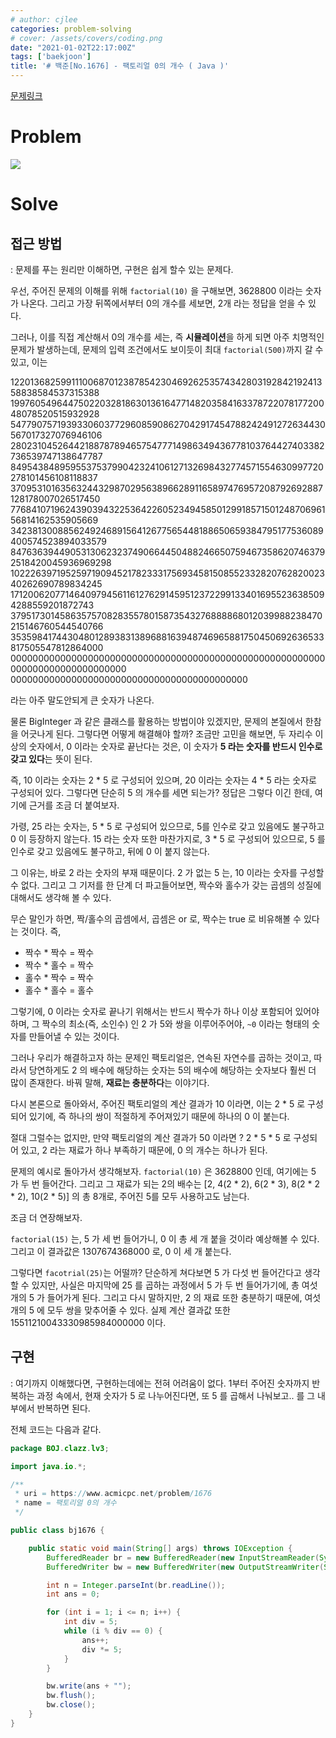 ```yaml
---
# author: cjlee
categories: problem-solving
# cover: /assets/covers/coding.png
date: "2021-01-02T22:17:00Z"
tags: ['baekjoon']
title: '# 백준[No.1676] - 팩토리얼 0의 개수 ( Java )'
---
```


[문제링크](https://www.acmicpc.net/problem/1676)

# Problem

![](/assets/images/2021-01-02-22-16-45_2021-01-02-problem_solving_22.md.png)

# Solve

## 접근 방법
: 문제를 푸는 원리만 이해하면, 구현은 쉽게 할수 있는 문제다.

우선, 주어진 문제의 이해를 위해 `factorial(10)` 을 구해보면, 3628800 이라는 숫자가 나온다. 그리고 가장 뒤쪽에서부터 0의 개수를 세보면, 2개 라는 정답을 얻을 수 있다.

그러나, 이를 직접 계산해서 0의 개수를 세는, 즉 **시뮬레이션**을 하게 되면 아주 치명적인 문제가 발생하는데, 문제의 입력 조건에서도 보이듯이 최대 `factorial(500)`까지 갈 수 있고, 이는 

122013682599111006870123878542304692625357434280319284219241358838584537315388
199760549644750220328186301361647714820358416337872207817720048078520515932928
547790757193933060377296085908627042917454788242491272634430567017327076946106
280231045264421887878946575477714986349436778103764427403382736539747138647787
849543848959553753799042324106127132698432774571554630997720278101456108118837
370953101635632443298702956389662891165897476957208792692887128178007026517450
776841071962439039432253642260523494585012991857150124870696156814162535905669
342381300885624924689156412677565448188650659384795177536089400574523894033579
847636394490531306232374906644504882466507594673586207463792518420045936969298
102226397195259719094521782333175693458150855233282076282002340262690789834245
171200620771464097945611612762914595123722991334016955236385094288559201872743
379517301458635757082835578015873543276888868012039988238470215146760544540766
353598417443048012893831389688163948746965881750450692636533817505547812864000
000000000000000000000000000000000000000000000000000000000000000000000000000000
0000000000000000000000000000000000000000000 


라는 아주 말도안되게 큰 숫자가 나온다.

물론 BigInteger 과 같은 클래스를 활용하는 방법이야 있겠지만, 문제의 본질에서 한참을 어긋나게 된다. 그렇다면 어떻게 해결해야 할까? 조금만 고민을 해보면, 두 자리수 이상의 숫자에서, 0 이라는 숫자로 끝난다는 것은, 이 숫자가 **5 라는 숫자를 반드시 인수로 갖고 있다**는 뜻이 된다.

즉, 10 이라는 숫자는 2 * 5 로 구성되어 있으며, 20 이라는 숫자는 4 * 5 라는 숫자로 구성되어 있다. 그렇다면 단순히 5 의 개수를 세면 되는가? 정답은 그렇다 이긴 한데, 여기에 근거를 조금 더 붙여보자.

가령, 25 라는 숫자는, 5 * 5 로 구성되어 있으므로, 5를 인수로 갖고 있음에도 불구하고 0 이 등장하지 않는다. 15 라는 숫자 또한 마찬가지로, 3 * 5 로 구성되어 있으므로, 5 를 인수로 갖고 있음에도 불구하고, 뒤에 0 이 붙지 않는다. 

그 이유는, 바로 2 라는 숫자의 부재 때문이다. 2 가 없는 5 는, 10 이라는 숫자를 구성할 수 없다. 그리고 그 기저를 한 단계 더 파고들어보면, 짝수와 홀수가 갖는 곱셈의 성질에 대해서도 생각해 볼 수 있다.

무슨 말인가 하면, 짝/홀수의 곱셈에서, 곱셈은 or 로, 짝수는 true 로 비유해볼 수 있다는 것이다. 즉,

- 짝수 * 짝수 = 짝수
- 짝수 * 홀수 = 짝수
- 홀수 * 짝수 = 짝수
- 홀수 * 홀수 = 홀수

그렇기에, 0 이라는 숫자로 끝나기 위해서는 반드시 짝수가 하나 이상 포함되어 있어야 하며, 그 짝수의 최소(즉, 소인수) 인 2 가 5와 쌍을 이루어주어야, `~0` 이라는 형태의 숫자를 만들어낼 수 있는 것이다.

그러나 우리가 해결하고자 하는 문제인 팩토리얼은, 연속된 자연수를 곱하는 것이고, 따라서 당연하게도 2 의 배수에 해당하는 숫자는 5의 배수에 해당하는 숫자보다 훨씬 더 많이 존재한다. 바꿔 말해, **재료는 충분하다**는 이야기다.

다시 본론으로 돌아와서, 주어진 팩토리얼의 계산 결과가 10 이라면, 이는 2 * 5 로 구성되어 있기에, 즉 하나의 쌍이 적절하게 주어져있기 때문에 하나의 0 이 붙는다.

절대 그럴수는 없지만, 만약 팩토리얼의 계산 결과가 50 이라면 ? 2 * 5 * 5 로 구성되어 있고, 2 라는 재료가 하나 부족하기 때문에, 0 의 개수는 하나가 된다.

문제의 예시로 돌아가서 생각해보자. `factorial(10)` 은 3628800 인데, 여기에는 5 가 두 번 들어간다. 그리고 그 재료가 되는 2의 배수는 [2, 4(2 * 2), 6(2 * 3), 8(2 * 2 * 2), 10(2 * 5)] 의 총 8개로, 주어진 5를 모두 사용하고도 남는다.

조금 더 연장해보자.

`factorial(15)` 는, 5 가 세 번 들어가니, 0 이 총 세 개 붙을 것이라 예상해볼 수 있다. 그리고 이 결과값은 1307674368000 로, 0 이 세 개 붙는다.

그렇다면 `facotrial(25)`는 어떨까? 단순하게 쳐다보면 5 가 다섯 번 들어간다고 생각할 수 있지만, 사실은 마지막에 25 를 곱하는 과정에서 5 가 두 번 들어가기에, 총 여섯 개의 5 가 들어가게 된다. 그리고 다시 말하지만, 2 의 재료 또한 충분하기 때문에, 여섯 개의 5 에 모두 쌍을 맞추어줄 수 있다. 실제 계산 결과값 또한 15511210043330985984000000 이다.

## 구현
: 여기까지 이해했다면, 구현하는데에는 전혀 어려움이 없다. 1부터 주어진 숫자까지 반복하는 과정 속에서, 현재 숫자가 5 로 나누어진다면, 또 5 를 곱해서 나눠보고.. 를 그 내부에서 반복하면 된다.

전체 코드는 다음과 같다.

```java
package BOJ.clazz.lv3;

import java.io.*;

/**
 * uri = https://www.acmicpc.net/problem/1676
 * name = 팩토리얼 0의 개수
 */

public class bj1676 {

    public static void main(String[] args) throws IOException {
        BufferedReader br = new BufferedReader(new InputStreamReader(System.in));
        BufferedWriter bw = new BufferedWriter(new OutputStreamWriter(System.out));

        int n = Integer.parseInt(br.readLine());
        int ans = 0;

        for (int i = 1; i <= n; i++) {
            int div = 5;
            while (i % div == 0) {
                ans++;
                div *= 5;
            }
        }

        bw.write(ans + "");
        bw.flush();
        bw.close();
    }
}

```

